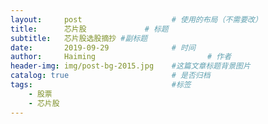 ```yaml
---
layout:     post   				    # 使用的布局（不需要改）
title:      芯片股				# 标题 
subtitle:   芯片股选股摘抄 #副标题
date:       2019-09-29				# 时间
author:     Haiming 						# 作者
header-img: img/post-bg-2015.jpg 	#这篇文章标题背景图片
catalog: true 						# 是否归档
tags:								#标签
    - 股票
    - 芯片股
---
```


